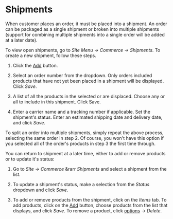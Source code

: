 # Shipments [](id=shipments)

When customer places an order, it must be placed into a shipment. An order can
be packaged as a single shipment or broken into multiple shipments (support for
combining multiple shipments into a single order will be added at a later date).

To view open shipments, go to *Site Menu* &rarr; *Commerce* &rarr; *Shipments*.
To create a new shipment, follow these steps.

1.  Click the [Add](../../images/icon-add.png) button.

2.  Select an order number from the dropdown. Only orders included products that
    have not yet been placed in a shipment will be displayed. Click *Save*.

3.  A list of all the products in the selected or are displaced. Choose any or
    all to include in this shipment. Click Save.

4.  Enter a carrier name and a tracking number if applicable. Set the shipment's
    status. Enter an estimated shipping date and delivery date, and click
    *Save.*

To split an order into multiple shipments, simply repeat the above process,
selecting the same order in step 2. Of course, you won't have this option if you
selected all of the order's products in step 3 the first time through.

You can return to shipment at a later time, either to add or remove products or
to update it's status:

1.  Go to *Site* &rarr; *Commerce* &rarr *Shipments* and select a shipment from
    the list.

2.  To update a shipment's status, make a selection from the *Status* dropdown and
    click *Save*.

3.  To add or remove products from the shipment, click on the *Items* tab. To
    add products, click
    on the [Add](../../images/icon-add.png) button, choose products from the
    list that displays, and click *Save*. To remove a product, click
    [options](../../images/icon-add.png) &rarr; *Delete*.
